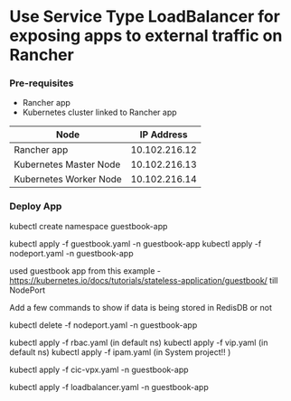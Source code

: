 
# Use Service Type LoadBalancer for exposing apps to external traffic on Rancher


### Pre-requisites 

* Rancher app
* Kubernetes cluster linked to Rancher app


Node | IP Address
---- | ----------
Rancher app | 10.102.216.12
Kubernetes Master Node | 10.102.216.13
Kubernetes Worker Node | 10.102.216.14


### Deploy App 

kubectl create namespace guestbook-app 

kubectl apply -f guestbook.yaml -n guestbook-app
kubectl apply -f nodeport.yaml -n guestbook-app


used guestbook app from this example - https://kubernetes.io/docs/tutorials/stateless-application/guestbook/
till NodePort

Add a few commands to show if data is being stored in RedisDB or not

kubectl delete -f nodeport.yaml -n guestbook-app



kubectl apply -f rbac.yaml (in default ns)
kubectl apply -f vip.yaml (in default ns)
kubectl apply -f ipam.yaml (in System project!! )

kubectl apply -f cic-vpx.yaml -n guestbook-app



kubectl apply -f loadbalancer.yaml -n guestbook-app








